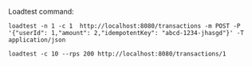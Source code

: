 Loadtest command:

```loadtest -n 1 -c 1  http://localhost:8080/transactions -m POST -P '{"userId": 1,"amount": 2,"idempotentKey": "abcd-1234-jhasgd"}' -T application/json```

```loadtest -c 10 --rps 200 http://localhost:8080/transactions/1```